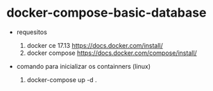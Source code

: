 # docker-compose-basic-database

* requesitos
  1. docker ce 17.13 https://docs.docker.com/install/ 
  1. docker compose https://docs.docker.com/compose/install/
  
* comando para inicializar os containners (linux)
   1. docker-compose up -d .
  

